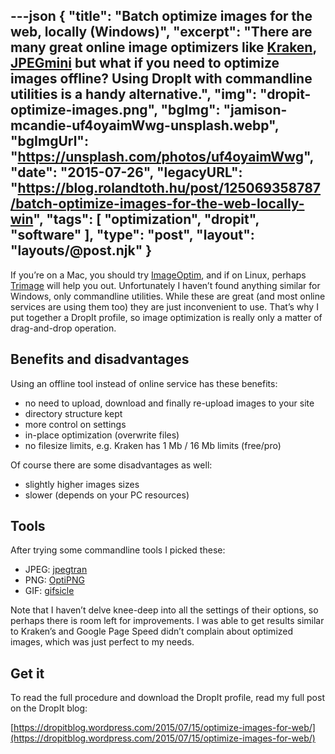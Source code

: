 ---json
{
    "title": "Batch optimize images for the web, locally (Windows)",
    "excerpt": "There are many great online image optimizers like [Kraken](https://kraken.io/), [JPEGmini](https://www.jpegmini.com/) but what if you need to optimize images offline? Using DropIt with commandline utilities is a handy alternative.",
    "img": "dropit-optimize-images.png",
    "bgImg": "jamison-mcandie-uf4oyaimWwg-unsplash.webp",
    "bgImgUrl": "https://unsplash.com/photos/uf4oyaimWwg",
    "date": "2015-07-26",
    "legacyURL": "https://blog.rolandtoth.hu/post/125069358787/batch-optimize-images-for-the-web-locally-win",
    "tags": [
        "optimization",
        "dropit",
        "software"
    ],
    "type": "post",
    "layout": "layouts/@post.njk"
}
---

If you’re on a Mac, you should try [ImageOptim](https://imageoptim.com/mac), and if on Linux, perhaps [Trimage](https://trimage.org/) will help you out. Unfortunately I haven’t found anything similar for Windows, only commandline utilities. While these are great (and most online services are using them too) they are just inconvenient to use. That’s why I put together a DropIt profile, so image optimization is really only a matter of drag-and-drop operation.

## Benefits and disadvantages

Using an offline tool instead of online service has these benefits:

- no need to upload, download and finally re-upload images to your site
- directory structure kept
- more control on settings
- in-place optimization (overwrite files)
- no filesize limits, e.g. Kraken has 1 Mb / 16 Mb limits (free/pro)

Of course there are some disadvantages as well:

- slightly higher images sizes
- slower (depends on your PC resources)

## Tools

After trying some commandline tools I picked these:

- JPEG: [jpegtran](http://jpegclub.org/jpegtran/)
- PNG: [OptiPNG](http://optipng.sourceforge.net/)
- GIF: [gifsicle](http://www.lcdf.org/gifsicle/)

Note that I haven’t delve knee-deep into all the settings of their options, so perhaps there is room left for improvements. I was able to get results similar to Kraken’s and Google Page Speed didn’t complain about optimized images, which was just perfect to my needs.

## Get it

To read the full procedure and download the DropIt profile, read my full post on the DropIt blog:

[https://dropitblog.wordpress.com/2015/07/15/optimize-images-for-web/](https://dropitblog.wordpress.com/2015/07/15/optimize-images-for-web/)